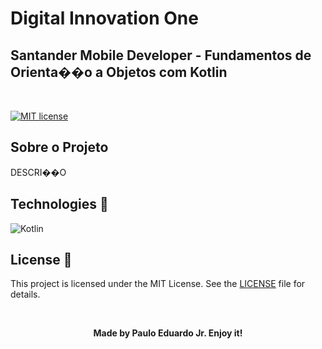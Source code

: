 # Digital Innovation One

## Santander Mobile Developer - Fundamentos de Orienta��o a Objetos com Kotlin

<br/>

[![MIT license](https://img.shields.io/badge/License-MIT-blue.svg)](https://lbesson.mit-license.org/)

## Sobre o Projeto

DESCRI��O


## Technologies :microscope:

![Kotlin](https://img.shields.io/badge/Kotlin-0095D5?&style=for-the-badge&logo=kotlin&logoColor=white "Kotlin")


## License :memo:

This project is licensed under the MIT License. See the [LICENSE](https://github.com/pauloeduardo2906/digitalinnovation/blob/main/LICENSE "LICENSE") file for details.



<br/>

**<center>Made by Paulo Eduardo Jr. Enjoy it!</center>**
